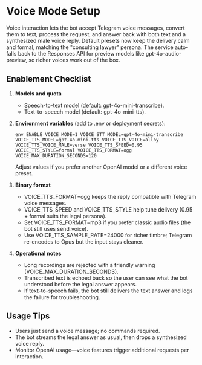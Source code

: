 ﻿# Voice Mode Setup

Voice interaction lets the bot accept Telegram voice messages, convert them to text, process the request, and answer back with both text and a synthesized male voice reply.
Default presets now keep the delivery calm and formal, matching the "consulting lawyer" persona.
The service auto-falls back to the Responses API for preview models like gpt-4o-audio-preview, so richer voices work out of the box.

## Enablement Checklist

1. **Models and quota**
   - Speech-to-text model (default: gpt-4o-mini-transcribe).
   - Text-to-speech model (default: gpt-4o-mini-tts).
2. **Environment variables** (add to .env or deployment secrets):

   `env
   ENABLE_VOICE_MODE=1
   VOICE_STT_MODEL=gpt-4o-mini-transcribe
   VOICE_TTS_MODEL=gpt-4o-mini-tts
   VOICE_TTS_VOICE=alloy
   VOICE_TTS_VOICE_MALE=verse
   VOICE_TTS_SPEED=0.95
   VOICE_TTS_STYLE=formal
   VOICE_TTS_FORMAT=ogg
   VOICE_MAX_DURATION_SECONDS=120
   `

   Adjust values if you prefer another OpenAI model or a different voice preset.

3. **Binary format**
   - VOICE_TTS_FORMAT=ogg keeps the reply compatible with Telegram voice messages.
   - VOICE_TTS_SPEED and VOICE_TTS_STYLE help tune delivery (0.95 + formal suits the legal persona).
   - Set VOICE_TTS_FORMAT=mp3 if you prefer classic audio files (the bot still uses send_voice).
   - Use VOICE_TTS_SAMPLE_RATE=24000 for richer timbre; Telegram re-encodes to Opus but the input stays cleaner.

4. **Operational notes**
   - Long recordings are rejected with a friendly warning (VOICE_MAX_DURATION_SECONDS).
   - Transcribed text is echoed back so the user can see what the bot understood before the legal answer appears.
   - If text-to-speech fails, the bot still delivers the text answer and logs the failure for troubleshooting.

## Usage Tips

- Users just send a voice message; no commands required.
- The bot streams the legal answer as usual, then drops a synthesized voice reply.
- Monitor OpenAI usage—voice features trigger additional requests per interaction.
